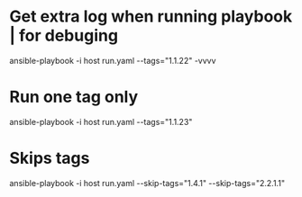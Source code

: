 # Get extra log when running playbook | for debuging
ansible-playbook -i host run.yaml --tags="1.1.22" -vvvv

# Run one tag only
ansible-playbook -i host run.yaml --tags="1.1.23"

# Skips tags
ansible-playbook -i host run.yaml --skip-tags="1.4.1" --skip-tags="2.2.1.1"